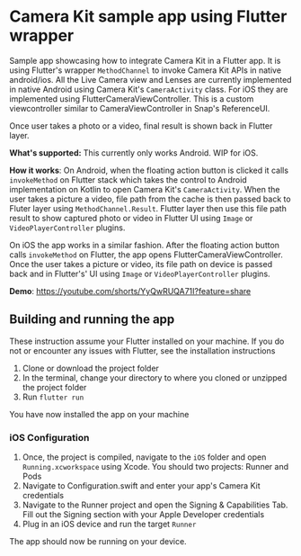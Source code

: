 
# Camera Kit sample app using Flutter wrapper
Sample app showcasing how to integrate Camera Kit in a Flutter app. It is using Flutter's wrapper `MethodChannel` to invoke Camera Kit APIs in native android/ios. All the Live Camera view and Lenses are currently implemented in native Android using Camera Kit's `CameraActivity` class. For iOS they are implemented using FlutterCameraViewController. This is a custom viewcontroller similar to CameraViewController in Snap's ReferenceUI. 

Once user takes a photo or a video, final result is shown back in Flutter layer.

**What's supported:** This currently only works Android. WIP for iOS.

**How it works**: On Android, when the floating action button is clicked it calls `invokeMethod` on Flutter stack which takes the control to Android implementation on Kotlin to open Camera Kit's `CameraActivity`. When the user takes a picture a video, file path from the cache is then passed back to Fluter layer using `MethodChannel.Result`. Flutter layer then use this file path result to show captured photo or video in Flutter UI using `Image` or `VideoPlayerController` plugins.

On iOS the app works in a similar fashion. After the floating action button calls `invokeMethod` on Flutter, the app opens FlutterCameraViewController. Once the user takes a picture or video, its file path on device is passed back and in Flutter's' UI using `Image` or `VideoPlayerController` plugins.   

**Demo**:
https://youtube.com/shorts/YyQwRUQA71I?feature=share

## Building and running the app
These instruction assume your Flutter installed on your machine. If you do not or encounter any issues with Flutter, see the installation instructions

1. Clone or download the project folder
2. In the terminal, change your directory to where you cloned or unzipped the project folder
3. Run `flutter run`

You have now installed the app on your machine

### iOS Configuration

1. Once, the project is compiled, navigate to the `iOS` folder and open `Running.xcworkspace` using Xcode. You should two projects: Runner and Pods
2. Navigate to Configuration.swift and enter your app's Camera Kit credentials
3. Navigate to the Runner project and open the Signing & Capabilities Tab. Fill out the Signing section with your Apple Developer credentials 
5. Plug in an iOS device and run the target `Runner`

The app should now be running on your device.     

